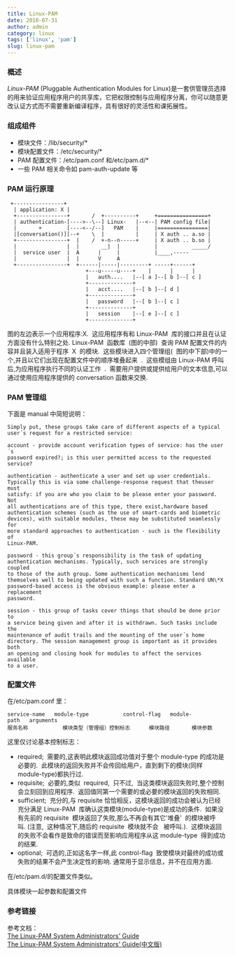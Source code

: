 ```yaml
---
title: Linux-PAM
date: 2010-07-31
author: admin
category: linux
tags: ['linux', 'pam']
slug: linux-pam
---
```


### 概述

_Linux-PAM_ (Pluggable Authentication Modules for Linux)是一套供管理员选择的用来验证应用程序用户的共享库，它把权限控制与应用程序分离，你可以随意更改认证方式而不需要重新编译程序，具有很好的灵活性和课拓展性。

### 组成组件

- 模块文件：/lib/security/\*
- 模块配置文件：/etc/security/\*
- PAM 配置文件：/etc/pam.conf 和/etc/pam.d/\*
- 一些 PAM 相关命令如 pam-auth-update 等

### PAM 运行原理

```
 +----------------+
  | application: X |
  +----------------+       /  +----------+     +================+
  | authentication-[---->--\--] Linux-   |--<--| PAM config file|
  |       +        [----<--/--]   PAM    |     |================|
  |[conversation()][--+    \  |          |     | X auth .. a.so |
  +----------------+  |    /  +-n--n-----+     | X auth .. b.so |
  |                |  |       __|  |           |           _____/
  |  service user  |  A      |     |           |____,-----
  |                |  |      V     A
  +----------------+  +------|-----|---------+ -----+------+
                         +---u-----u----+    |      |      |
                         |   auth....   |--[ a ]--[ b ]--[ c ]
                         +--------------+
                         |   acct....   |--[ b ]--[ d ]
                         +--------------+
                         |   password   |--[ b ]--[ c ]
                         +--------------+
                         |   session    |--[ e ]--[ c ]
                         +--------------+
```

图的左边表示一个应用程序:X.  这应用程序有和 Linux-PAM  库的接口并且在认证方面没有什么特别之处. Linux-PAM  函数库  (图的中部)  查询 PAM 配置文件的内容并且装入适用于程序  X  的模块.  这些模块进入四个管理组(  图的中下部)中的一个,并且以它们出现在配置文件中的顺序堆叠起来  .  这些模组由 Linux-PAM 呼叫后,为应用程序执行不同的认证工作  .  需要用户提供或提供给用户的文本信息,可以通过使用应用程序提供的 conversation 函数来交换.

### PAM 管理组

下面是 manual 中简短说明：

```
Simply put, these groups take care of different aspects of a typical
user´s request for a restricted service:

account - provide account verification types of service: has the user´s
password expired?; is this user permitted access to the requested
service?

authentication - authenticate a user and set up user credentials.
Typically this is via some challenge-response request that theuser must
satisfy: if you are who you claim to be please enter your password. Not
all authentications are of this type, there exist,hardware based
authentication schemes (such as the use of smart-cards and biometric
devices), with suitable modules, these may be substituted seamlessly for
more standard approaches to authentication - such is the flexibility of
Linux-PAM.

password - this group´s responsibility is the task of updating
authentication mechanisms. Typically, such services are strongly coupled
to those of the auth group. Some authentication mechanisms lend
themselves well to being updated with such a function. Standard UN\*X
password-based access is the obvious example: please enter a replacement
password.

session - this group of tasks cover things that should be done prior to
a service being given and after it is withdrawn. Such tasks include the
maintenance of audit trails and the mounting of the user´s home
directory. The session management group is important as it provides both
an opening and closing hook for modules to affect the services available
to a user.
```

### 配置文件

在/etc/pam.conf 里：

```
service-name   module-type           control-flag   module-path   arguments
服务名称           模块类型（管理组）控制标志      模块路径       模块参数
```

这里仅讨论基本控制标志：

- required;  需要的,这表明此模块返回成功值对于整个 module-type 的成功是必要的.  此模块的返回失败并不会传回给用户，直到剩下的模块(同样 module-type)都执行过.
- requisite;  必要的,类似  required,  只不过,  当这类模块返回失败时,整个控制会立刻回到应用程序.  返回值同第一个需要的或必要的模块返回的失败相同.
- sufficient;  充分的,与 requisite 恰恰相反，这模块返回的成功会被认为已经   充分满足 Linux-PAM  库确认这类模块(module-type)是成功的条件.  如果没有先前的 requisite  模块返回了失败,那么不再会有其它'堆叠'  的模块被呼叫. (注意,  这种情况下,随后的 requisite  模块就不会   被呼叫.).  这模块返回的失败不会看作是致命的错误而至影响应用程序从这 module-type  得到成功的结果.
- optional;  可选的,正如这名字一样,此 control-flag  致使模块对最终的成功或失败的结果不会产生决定性的影响.
  通常用于显示信息，并不在应用方面.

在/etc/pam.d/的配置文件类似。

具体模块一起参数和配置文件

### 参考链接

参考文档：  
[The Linux-PAM System Administrators' Guide](http://debian.securedservers.com/kernel/pub/linux/libs/pam/Linux-PAM-html/Linux-PAM_SAG.html)  
[The Linux-PAM System Administrators' Guide(中文版)](http://www.chinaunix.net/jh/4/390136.html)

